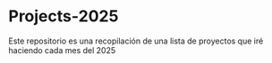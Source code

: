 # Projects-2025
Este repositorio es una recopilación de una lista de proyectos que iré haciendo cada mes del 2025
